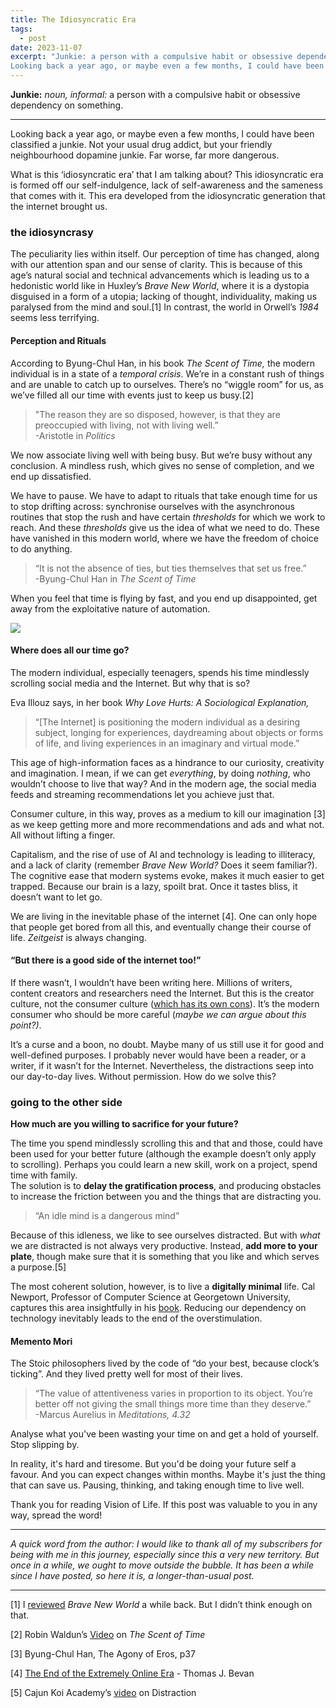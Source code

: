 ```yaml
---
title: The Idiosyncratic Era 
tags:
  - post
date: 2023-11-07
excerpt: "Junkie: a person with a compulsive habit or obsessive dependency on something.
Looking back a year ago, or maybe even a few months, I could have been classified a junkie."
---
```

**Junkie:** _noun, informal:_ 
a person with a compulsive habit or obsessive dependency on something.

---

Looking back a year ago, or maybe even a few months, I could have been classified a junkie. Not your usual drug addict, but your friendly neighbourhood dopamine junkie. Far worse, far more dangerous.

What is this ‘idiosyncratic era’ that I am talking about? This idiosyncratic era is formed off our self-indulgence, lack of self-awareness and the sameness that comes with it. This era developed from the idiosyncratic generation that the internet brought us.

### the idiosyncrasy

The peculiarity lies within itself. Our perception of time has changed, along with our attention span and our sense of clarity. This is because of this age’s natural social and technical advancements which is leading us to a hedonistic world like in Huxley’s _Brave New World_, where it is a dystopia disguised in a form of a utopia; lacking of thought, individuality, making us paralysed from the mind and soul.[1] In contrast, the world in Orwell’s _1984_ seems less terrifying.

#### Perception and Rituals

According to Byung-Chul Han, in his book _The Scent of Time,_ the modern individual is in a state of a _temporal crisis_. We’re in a constant rush of things and are unable to catch up to ourselves. There’s no “wiggle room” for us, as we’ve filled all our time with events just to keep us busy.[2]

> "The reason they are so disposed, however, is that they are preoccupied with living, not with living well.”  
> -Aristotle in _Politics_

We now associate living well with being busy. But we’re busy without any conclusion. A mindless rush, which gives no sense of completion, and we end up dissatisfied.

We have to pause. We have to adapt to rituals that take enough time for us to stop drifting across: synchronise ourselves with the asynchronous routines that stop the rush and have certain _thresholds_ for which we work to reach. And these _thresholds_ give us the idea of what we need to do. These have vanished in this modern world, where we have the freedom of choice to do anything.

> “It is not the absence of ties, but ties themselves that set us free.”  
> -Byung-Chul Han in _The Scent of Time_

When you feel that time is flying by fast, and you end up disappointed, get away from the exploitative nature of automation.

![](https://substackcdn.com/image/fetch/w_1456,c_limit,f_auto,q_auto:good,fl_progressive:steep/https%3A%2F%2Fsubstack-post-media.s3.amazonaws.com%2Fpublic%2Fimages%2Fc32627ed-6f74-47e6-a1dd-116477fbaee6_564x596.jpeg)
#### **Where does all our time go?**

The modern individual, especially teenagers, spends his time mindlessly scrolling social media and the Internet. But why that is so?

Eva Illouz says, in her book _Why Love Hurts: A Sociological Explanation,_

> “[The Internet] is positioning the modern individual as a desiring subject, longing for experiences, daydreaming about objects or forms of life, and living experiences in an imaginary and virtual mode.”

This age of high-information faces as a hindrance to our curiosity, creativity and imagination. I mean, if we can get _everything_, by doing _nothing_, who wouldn’t choose to live that way? And in the modern age, the social media feeds and streaming recommendations let you achieve just that.

Consumer culture, in this way, proves as a medium to kill our imagination [3] as we keep getting more and more recommendations and ads and what not. All without lifting a finger.

Capitalism, and the rise of use of AI and technology is leading to illiteracy, and a lack of clarity (remember _Brave New World?_ Does it seem familiar?). The cognitive ease that modern systems evoke, makes it much easier to get trapped. Because our brain is a lazy, spoilt brat. Once it tastes bliss, it doesn’t want to let go.

We are living in the inevitable phase of the internet [4]. One can only hope that people get bored from all this, and eventually change their course of life. _Zeitgeist_ is always changing.
#### “But there is a good side of the internet too!”

If there wasn’t, I wouldn’t have been writing here. Millions of writers, content creators and researchers need the Internet. But this is the creator culture, not the consumer culture ([which has its own cons](https://open.substack.com/pub/gurwinder/p/the-perils-of-audience-capture?r=2wqx7m&utm_campaign=post&utm_medium=web)). It’s the modern consumer who should be more careful (_maybe we can argue about this point?)_.

It’s a curse and a boon, no doubt. Maybe many of us still use it for good and well-defined purposes. I probably never would have been a reader, or a writer, if it wasn’t for the Internet. Nevertheless, the distractions seep into our day-to-day lives. Without permission. How do we solve this?

### going to the other side

**How much are you willing to sacrifice for your future?**

The time you spend mindlessly scrolling this and that and those, could have been used for your better future (although the example doesn’t only apply to scrolling). Perhaps you could learn a new skill, work on a project, spend time with family.  
The solution is to **delay the gratification process**, and producing obstacles to increase the friction between you and the things that are distracting you.

> “An idle mind is a dangerous mind”

Because of this idleness, we like to see ourselves distracted. But with _what_ we are distracted is not always very productive. Instead, **add more to your plate**, though make sure that it is something that you like and which serves a purpose.[5]

The most coherent solution, however, is to live a **digitally minimal** life. Cal Newport, Professor of Computer Science at Georgetown University, captures this area insightfully in his [book](https://www.goodreads.com/en/book/show/40672036). Reducing our dependency on technology inevitably leads to the end of the overstimulation.

#### Memento Mori

The Stoic philosophers lived by the code of “do your best, because clock’s ticking”. And they lived pretty well for most of their lives.

> “The value of attentiveness varies in proportion to its object. You’re better off not giving the small things more time than they deserve.”  
> -Marcus Aurelius in _Meditations, 4.32_

Analyse what you've been wasting your time on and get a hold of yourself. Stop slipping by.

In reality, it's hard and tiresome. But you'd be doing your future self a favour. And you can expect changes within months. Maybe it's just the thing that can save us. Pausing, thinking, and taking enough time to live well.

Thank you for reading Vision of Life. If this post was valuable to you in any way, spread the word!

---

_A quick word from the author: I would like to thank all of my subscribers for being with me in this journey, especially since this a very new territory. But once in a while, we ought to move outside the bubble. It has been a while since I have posted, so here it is, a longer-than-usual post._

---

[1] I [reviewed](https://www.goodreads.com/review/show/5809025091?book_show_action=false) _Brave New World_ a while back. But I didn’t think enough on that.

[2] Robin Waldun’s [Video](https://www.youtube.com/watch?v=clG1Nm4S4ME) on _The Scent of Time_

[3] Byung-Chul Han, The Agony of Eros, p37

[4] [The End of the Extremely Online Era](https://substack.com/home/post/p-138215286?source=queue) - Thomas J. Bevan

[5] Cajun Koi Academy’s [video](https://www.youtube.com/watch?v=3wh8QbEyZvE) on Distraction